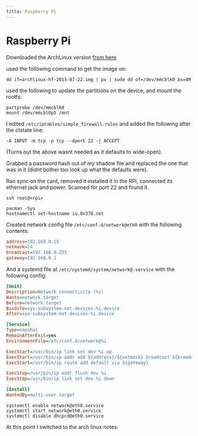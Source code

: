 ```yaml
---
title: Raspberry Pi
---
```


# Raspberry Pi

Downloaded the ArchLinux version [from here][1]

used the following command to get the image on:

```
dd if=archlinux-hf-2013-07-22.img | pv | sudo dd of=/dev/mmcblk0 bs=4M
```

used the following to update the partitions on the device, and mount the
rootfs:

```
partprobe /dev/mmcblk0
mount /dev/mmcbl0p5 /mnt
```

I edited `/etc/iptables/simple_firewall.rules` and added the following after
the ctstate line:

```
-A INPUT -m tcp -p tcp --dport 22 -j ACCEPT
```

(Turns out the above wasnt needed as it defaults to wide-open).

Grabbed a password hash out of my shadow file and replaced the one that was in
it (didnt bother too look up what the defaults were).

Ran sync on the card, removed it installed it in the RPi, connected its
ethernet jack and power. Scanned for port 22 and found it.

```
ssh root@<rpi>

pacman -Syu
hostnamectl set-hostname io.0x378.net
```

Created network config file `/etc/conf.d/network@eth0` with the following
contents:

```ini
address=192.168.0.15
netmask=24
broadcast=192.168.0.255
gateway=192.168.0.1
```

And a systemd file at `/etc/systemd/system/network@.service` with the following
config:

```ini
[Unit]
Description=Network connectivity (%i)
Wants=network.target
Before=network.target
BindsTo=sys-subsystem-net-devices-%i.device
After=sys-subsystem-net-devices-%i.device

[Service]
Type=oneshot
RemainAfterExit=yes
EnvironmentFile=/etc/conf.d/network@%i

ExecStart=/usr/bin/ip link set dev %i up
ExecStart=/usr/bin/ip addr add ${address}/${netmask} broadcast ${broadcast} dev %i
ExecStart=/usr/bin/ip route add default via ${gateway}

ExecStop=/usr/bin/ip addr flush dev %i
ExecStop=/usr/bin/ip link set dev %i down

[Install]
WantedBy=multi-user.target
```

```
systemctl enable network@eth0.service
systemctl start network@eth0.service
systemctl disable dhcpcd@eth0.service
```

At this point I switched to the arch linux notes.

[1]: http://www.raspberrypi.org/downloads

